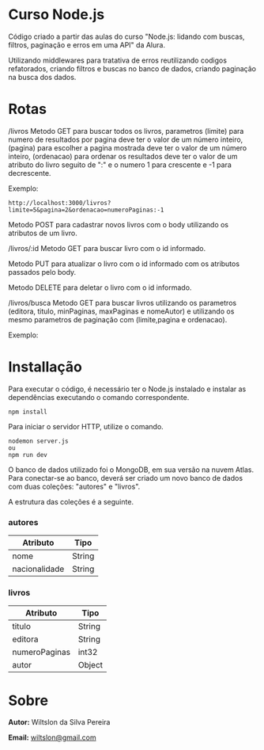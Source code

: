 # Curso Node.js

Código criado a partir das aulas do curso "Node.js: lidando com buscas, filtros, paginação e erros em uma API" da Alura. 

Utilizando middlewares para tratativa de erros reutilizando codigos refatorados, criando filtros e buscas no banco de dados, criando paginação na busca dos dados.


# Rotas #

/livros
Metodo GET para buscar todos os livros, parametros (limite) para numero de resultados por pagina deve ter o valor de um número inteiro, (pagina) para escolher a pagina mostrada deve ter o valor de um número inteiro, (ordenacao) para ordenar os resultados deve ter o valor de um atributo do livro seguito de ":" e o numero 1 para crescente e -1 para decrescente.

Exemplo:

```
http://localhost:3000/livros?limite=5&pagina=2&ordenacao=numeroPaginas:-1
```

Metodo POST para cadastrar novos livros com o body utilizando os atributos de um livro.

/livros/:id
Metodo GET para buscar livro com o id informado.

Metodo PUT para atualizar o livro com o id informado com os atributos passados pelo body.

Metodo DELETE para deletar o livro com o id informado.

/livros/busca
Metodo GET para buscar livros utilizando os parametros (editora, titulo, minPaginas, maxPaginas e nomeAutor) e utilizando os mesmo parametros de paginação com (limite,pagina e ordenacao).

Exemplo:


# Installação
 Para executar o código, é necessário ter o Node.js instalado e instalar as dependências executando o comando correspondente. 

```
npm install
```

Para iniciar o servidor HTTP, utilize o comando.

```
nodemon server.js
ou
npm run dev
```

O banco de dados utilizado foi o MongoDB, em sua versão na nuvem Atlas. Para conectar-se ao banco, deverá ser criado um novo banco de dados com duas coleções: "autores" e "livros".

A estrutura das coleções é a seguinte.

### autores
| Atributo | Tipo |
| ------------- | ------------- |
| nome | String |
| nacionalidade | String |

### livros
| Atributo | Tipo |
| ------------- | ------------- |
| titulo | String |
| editora | String |
| numeroPaginas | int32 |
| autor | Object |

# Sobre
**Autor:** Wiltslon da Silva Pereira

**Email:** wiltslon@gmail.com
